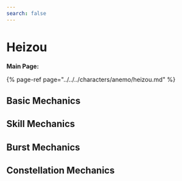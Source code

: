 ```yaml
---
search: false
---
```

 
# Heizou
 
**Main Page:**
 
{% page-ref page="../../../characters/anemo/heizou.md" %}
 
## Basic Mechanics
 
## Skill Mechanics
 
## Burst Mechanics
 
## Constellation Mechanics
 
